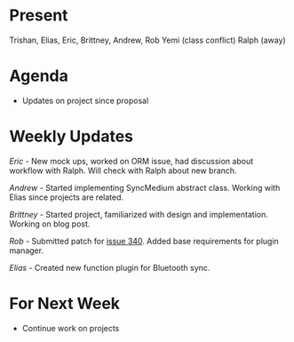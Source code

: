 # Present #

Trishan, Elias, Eric, Brittney, Andrew, Rob
Yemi (class conflict)
Ralph (away)


# Agenda #

  * Updates on project since proposal

# Weekly Updates #

_Eric_ - New mock ups, worked on ORM issue, had discussion about workflow with Ralph. Will check with Ralph about new branch.

_Andrew_ - Started implementing SyncMedium abstract class. Working with Elias since projects are related.

_Brittney_ - Started project, familiarized with design and implementation. Working on blog post.

_Rob_ - Submitted patch for [issue 340](https://code.google.com/p/posit-mobile/issues/detail?id=340). Added base requirements for plugin manager.

_Elias_ - Created new function plugin for Bluetooth sync.


# For Next Week #

  * Continue work on projects